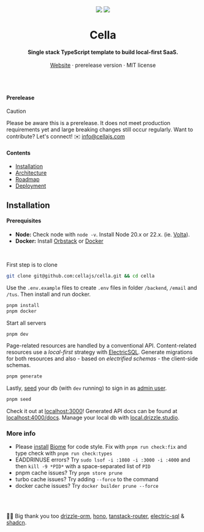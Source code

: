 <div align="center">

  <img src="./.github/banner-dark.png#gh-dark-mode-only" />
  <img src="./.github/banner.png#gh-light-mode-only" />

<br />

<!--
 *                            _ _
 *    ░▒▓█████▓▒░     ___ ___| | | __ _
 *    ░▒▓█   █▓▒░    / __/ _ \ | |/ _` |
 *    ░▒▓█   █▓▒░   | (_|  __/ | | (_| |
 *    ░▒▓█████▓▒░    \___\___|_|_|\__,_|                            
 *
 -->


<p>
	<h1><b>Cella</b></h1>
<p>
    <b>Single stack TypeScript template to build local-first SaaS.</b>
    <br />
    <br />
    <a href="https://cellajs.com">Website</a>
    ·
    prerelease version
    ·
    MIT license
  </p>
  <br />
  <br />
</p>

</div>

#### Prerelease

> [!CAUTION]
> Please be aware this is a prerelease. It does not meet production requirements yet and large breaking changes still occur regularly. Want to contribute? Let's connect! ✉️ <info@cellajs.com>


#### Contents
- [Installation](#installation)
- [Architecture](/info/ARCHITECTURE.md)
- [Roadmap](/info/ROADMAP.md)
- [Deployment](/info/DEPLOYMENT.md)

## Installation

#### Prerequisites
- **Node:** Check node with `node -v`. Install Node 20.x or 22.x. (ie. [Volta](https://docs.volta.sh/guide/)).
- **Docker:** Install [Orbstack](https://orbstack.dev/) or [Docker](https://docs.docker.com/get-docker/)

<br>

First step is to clone

```bash
git clone git@github.com:cellajs/cella.git && cd cella
```

Use the `.env.example` files to create `.env` files in folder `/backend`, `/email` and `/tus`. Then install and run docker.

```bash
pnpm install
pnpm docker
```

Start all servers

```bash
pnpm dev
```

Page-related resources are handled by a conventional API. Content-related resources use a *local-first* strategy with [ElectricSQL](https://github.com/electric-sql/electric). Generate migrations for both resources and also - based on *electrified schemas* - the client-side schemas.

```bash
pnpm generate
```

Lastly, [seed](/backend/seed/README.md) your db (with `dev` running) to sign in as [admin user](/backend/seed/README.md).

```bash
pnpm seed
```

Check it out at [localhost:3000](http://localhost:3000)! Generated API docs can be found at [localhost:4000/docs](http://localhost:4000/docs). Manage your local db with [local.drizzle.studio](http:local.drizzle.studio).


### More info
- Please [install](https://marketplace.visualstudio.com/items?itemName=biomejs.biome) [Biome](https://biomejs.dev/) for code style. Fix with `pnpm run check:fix` and type check with `pnpm run check:types`
- EADDRINUSE errors? Try `sudo lsof -i :1080 -i :3000 -i :4000` and then `kill -9 *PID*` with a space-separated list of `PID`
- pnpm cache issues? Try `pnpm store prune`
- turbo cache issues? Try adding `--force` to the command
- docker cache issues? Try `docker builder prune --force`

<br />
<br />

💙💛 Big thank you too [drizzle-orm](https://github.com/drizzle-team/drizzle-orm), [hono](https://github.com/honojs/hono), [tanstack-router](https://github.com/tanstack/router), [electric-sql](https://github.com/electric-sql/electric) & [shadcn](https://github.com/shadcn-ui/ui).
